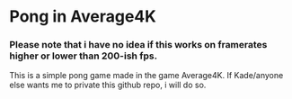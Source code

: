 # Pong in Average4K

### Please note that i have no idea if this works on framerates higher or lower than 200-ish fps.

This is a simple pong game made in the game Average4K. If Kade/anyone else wants me to private this github repo, i will do so.